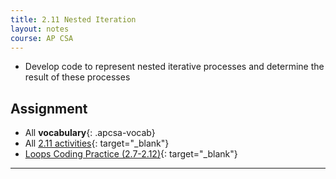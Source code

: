 ```yaml
---
title: 2.11 Nested Iteration
layout: notes
course: AP CSA
---
```


- Develop code to represent nested iterative processes and determine the result of these processes

## Assignment

- All **vocabulary**{: .apcsa-vocab}
- All [2.11 activities](https://runestone.academy/ns/books/published/manvillehighschool_csawesome2_2526/topic-2-11-nested-loops.html){: target="_blank"}
- [Loops Coding Practice (2.7-2.12)](https://runestone.academy/ns/books/published/manvillehighschool_csawesome2_2526/loops-practice-coding.html){: target="_blank"}

---

